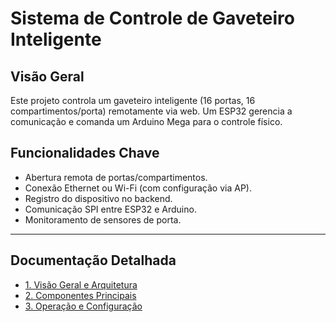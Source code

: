 # Sistema de Controle de Gaveteiro Inteligente

## Visão Geral
Este projeto controla um gaveteiro inteligente (16 portas, 16 compartimentos/porta) remotamente via web. Um ESP32 gerencia a comunicação e comanda um Arduino Mega para o controle físico.

## Funcionalidades Chave
*   Abertura remota de portas/compartimentos.
*   Conexão Ethernet ou Wi-Fi (com configuração via AP).
*   Registro do dispositivo no backend.
*   Comunicação SPI entre ESP32 e Arduino.
*   Monitoramento de sensores de porta.

---

## Documentação Detalhada
*   [1. Visão Geral e Arquitetura](./docs/01-visao-geral-arquitetura.md)
*   [2. Componentes Principais](./docs/02-componentes.md)
*   [3. Operação e Configuração](./docs/03-operacao-configuracao.md)